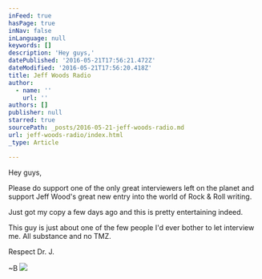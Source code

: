 ```yaml
---
inFeed: true
hasPage: true
inNav: false
inLanguage: null
keywords: []
description: 'Hey guys,'
datePublished: '2016-05-21T17:56:21.472Z'
dateModified: '2016-05-21T17:56:20.418Z'
title: Jeff Woods Radio
author:
  - name: ''
    url: ''
authors: []
publisher: null
starred: true
sourcePath: _posts/2016-05-21-jeff-woods-radio.md
url: jeff-woods-radio/index.html
_type: Article

---
```

Hey guys,

Please do support one of the only great interviewers left on the planet and support Jeff Wood's great new entry into the world of Rock & Roll writing.

Just got my copy a few days ago and this is pretty entertaining indeed.

This guy is just about one of the few people I'd ever bother to let interview me. All substance and no TMZ.

Respect Dr. J.

~B
![](https://the-grid-user-content.s3-us-west-2.amazonaws.com/e196ad14-108e-4103-a540-6bc2ff8c74f2.jpg)